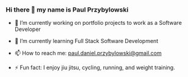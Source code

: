 ### Hi there 👋  my name is Paul Przybylowski


- 🔭 I’m currently working on portfolio projects to work as a Software Developer

- 🌱 I’m currently learning Full Stack Software Development 

- 📫 How to reach me:  paul.daniel.przybylowski@gmail.com

- ⚡ Fun fact: I enjoy jiu jitsu, cycling, running, and weight training. 

